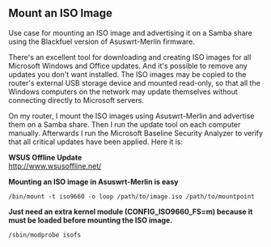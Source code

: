Mount an ISO Image
------------------
Use case for mounting an ISO image and advertising it on a Samba share using the Blackfuel version of Asuswrt-Merlin firmware.

There's an excellent tool for downloading and creating ISO images for all Microsoft Windows and Office updates. And it's possible to remove any updates you don't want installed. The ISO images may be copied to the router's external USB storage device and mounted read-only, so that all the Windows computers on the network may update themselves without connecting directly to Microsoft servers.

On my router, I mount the ISO images using Asuswrt-Merlin and advertise them on a Samba share. Then I run the update tool on each computer manually. Afterwards I run the Microsoft Baseline Security Analyzer to verify that all critical updates have been applied. Here it is:

**WSUS Offline Update**  
http://www.wsusoffline.net/

**Mounting an ISO image in Asuswrt-Merlin is easy**
```
/bin/mount -t iso9660 -o loop /path/to/image.iso /path/to/mountpoint
```

**Just need an extra kernel module (CONFIG_ISO9660_FS=m) because it must be loaded before mounting the ISO image.**
```
/sbin/modprobe isofs
```
